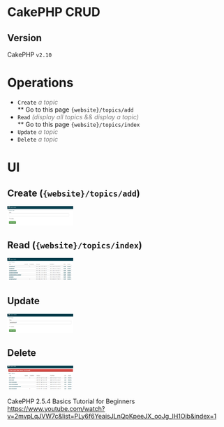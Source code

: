 # CakePHP CRUD

## Version
CakePHP `v2.10`

# Operations  

* `Create` <i style="color:gray">a topic</i>  
	** Go to this page `{website}/topics/add`    
* `Read` <i style="color:gray">(display all topics && display a topic)</i>  
	** Go to this page `{website}/topics/index`    
* `Update` <i style="color:gray">a topic</i>    
* `Delete` <i style="color:gray">a topic</i>    
  
# UI

## Create (`{website}/topics/add`)  
<img src="assets/img/create.png" width="30%">   

## Read (`{website}/topics/index`)  
<img src="assets/img/read.png" width="30%">   

## Update  
<img src="assets/img/update.png" width="30%">   

## Delete  
<img src="assets/img/delete.png" width="30%"> 

CakePHP 2.5.4 Basics Tutorial for Beginners    
https://www.youtube.com/watch?v=2mvpLqJVW7c&list=PLy6f6YeaisJLnQpKpeeJX_ooJg_IH1Oib&index=1  